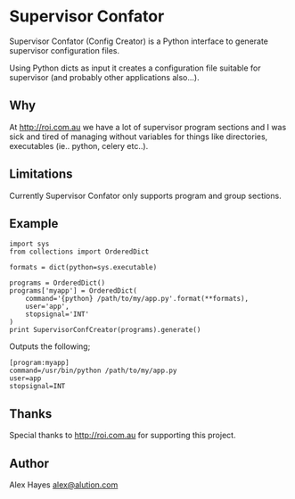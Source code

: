 # Supervisor Confator

Supervisor Confator (Config Creator) is a Python interface to generate supervisor configuration files.

Using Python dicts as input it creates a configuration file suitable for supervisor (and probably other applications also...).

## Why

At http://roi.com.au we have a lot of supervisor program sections and I was sick and tired of managing without variables for things like directories, executables (ie.. python, celery etc..).

## Limitations

Currently Supervisor Confator only supports program and group sections.

## Example

```#!python
import sys
from collections import OrderedDict

formats = dict(python=sys.executable)

programs = OrderedDict()
programs['myapp'] = OrderedDict(
    command='{python} /path/to/my/app.py'.format(**formats),
    user='app',
    stopsignal='INT'
)
print SupervisorConfCreator(programs).generate()
```

Outputs the following;

```#!ini
[program:myapp]
command=/usr/bin/python /path/to/my/app.py
user=app
stopsignal=INT
```

## Thanks

Special thanks to http://roi.com.au for supporting this project.

## Author

Alex Hayes <alex@alution.com>
